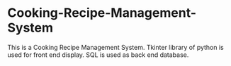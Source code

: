 # Cooking-Recipe-Management-System
This is a Cooking Recipe Management System. Tkinter library of python is used for front end display. SQL is used as back end database.
